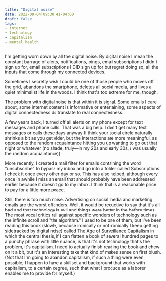 ```yaml
---
title: "Digital noise"
date: 2022-09-04T09:30:41-04:00
draft: false
tags: 
- internet
- technology
- capitalism
- mental health
---
```


I'm getting worn down by all the digital noise. By digital noise I mean the constant barrage of alerts, notifications, pings, email subscriptions I didn't sign up for, email subscriptions I DID sign up for but regret doing so, all the inputs that come through my connected devices.

Sometimes I secretly wish I could be one of those people who moves off the grid, abandons the smartphone, deletes all social media, and lives a quiet minimalist life in the woods. I think that's too extreme for me, though. 

The problem with digital noise is that within it is signal. Some emails I care about, some internet content is informative or entertaining, some aspects of digital connectedness do translate to real connectedness. 

A few years back, I turned off all alerts on my phone except for text messages and phone calls. That was a big help. I don't get many text messages or calls these days anyway (I think your social circle naturally shrinks a bit as you get older, but the interactions are more meaningful, as opposed to the random acquaintance hitting you up wanting to go out that night or whatever (no shade, truly—in my 20s and early 30s, _I_ was usually the random acquaintance)). 

More recently, I created a mail filter for emails containing the word "unsubscribe" to bypass my inbox and go into a folder called Subscriptions. I check it once every other day or so. This has also helped, although every once in awhile I miss an email that should probably have been addressed earlier because it doesn't go to my inbox. I think that is a reasonable price to pay for a little more peace.

Still, there is too much noise. Advertising on social media and marketing emails are the worst  offenders. Well, it would be reductive to say that it's all bad and that technology is evil and things were better in the before times. The most vocal critics rail against specific wonders of technology such as the infinite scroll and "the algorithm." I used to be one of them, but I've been reading this book (slowly, because ironically or not ironically I keep getting sidetracked by digital noise) called [The Age of Surveillance Capitalism](https://literal.club/kwon/book/the-age-of-surveillance-capitalism-y4poa) in which the central thesis, if I can flatten a book of several hundred pages to a punchy phrase with little nuance, is that it's not technology that's the problem, it's capitalism. I need to actually finish reading the book and chew on it a bit, but it's an interesting take that kind of makes sense on first blush. (Not that I'm going to abandon capitalism, if such a thing were even possible; I happen to have a skillset and background that works with capitalism, to a certain degree, such that what I produce as a laborer enables me to provide for myself.)
